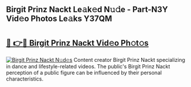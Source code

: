 ## Birgit Prinz Nackt Le𝚊k𝚎d N𝚞𝚍e - Part-N3Y Vid𝚎o Photos Le𝚊ks Y37QM

# <h2><a href="http://fb304d.evod.top/?m=Birgit+Prinz+Nackt">🔗 👉🔴 Birgit Prinz Nackt Vid𝚎o Ph𝚘t𝚘s</a></h2>

[![Birgit Prinz Nackt N𝚞d𝚎s](https://i.imgur.com/8V9OHl7.gif)](http://fb304d.evod.top/?m=Birgit+Prinz+Nackt)
Content creator Birgit Prinz Nackt specializing in dance and lifestyle-related videos. The public's Birgit Prinz Nackt perception of a public figure can be influenced by their personal characteristics. 
